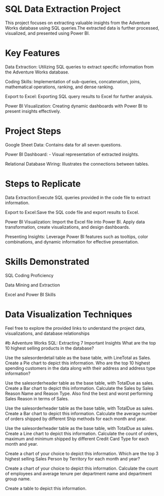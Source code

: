 # SQL Data Extraction Project
This project focuses on extracting valuable insights from the Adventure Works database using SQL queries.The extracted data is further processed, visualized, and presented using Power BI.

# Key Features
Data Extraction: Utilizing SQL queries to extract specific information from the Adventure Works database.

Coding Skills: Implementation of sub-queries, concatenation, joins, mathematical operations, ranking, and dense ranking.

Export to Excel: Exporting SQL query results to Excel for further analysis.

Power BI Visualization: Creating dynamic dashboards with Power BI to present insights effectively.

# Project Steps
Google Sheet Data: Contains data for all seven questions.

Power BI Dashboard: - Visual representation of extracted insights.

Relational Database Wiring:  Illustrates the connections between tables.

# Steps to Replicate
Data Extraction:Execute SQL queries provided in the code file to extract information.

Export to Excel:Save the SQL code file and export results to Excel.

Power BI Visualization: Import the Excel file into Power BI. Apply data transformation, create visualizations, and design dashboards.

Presenting Insights: Leverage Power BI features such as tooltips, color combinations, and dynamic information for effective presentation.

# Skills Demonstrated
SQL Coding Proficiency

Data Mining and Extraction

Excel and Power BI Skills

# Data Visualization Techniques

Feel free to explore the provided links to understand the project data, visualizations, and database relationships

#b Adventure Works SQL: Extracting 7 Important Insights
What are the top 10 highest selling products in the database?

Use the salesorderdetail table as the base table, with LineTotal as Sales. Create a Pie chart to depict this information.
Who are the top 10 highest spending customers in the data along with their address and address type information?

Use the salesorderheader table as the base table, with TotalDue as sales. Create a Bar chart to depict this information.
Calculate the Sales by Sales Reason Name and Reason Type. Also find the best and worst performing Sales Reason in terms of Sales.

Use the salesorderheader table as the base table, with TotalDue as sales. Create a Bar chart to depict this information.
Calculate the average number of orders shipped by different Ship methods for each month and year.

Use the salesorderheader table as the base table, with TotalDue as sales. Create a Line chart to depict this information.
Calculate the count of orders, maximum and minimum shipped by different Credit Card Type for each month and year.

Create a chart of your choice to depict this information.
Which are the top 3 highest selling Sales Person by Territory for each month and year?

Create a chart of your choice to depict this information.
Calculate the count of employees and average tenure per department name and department group name.

Create a table to depict this information.
